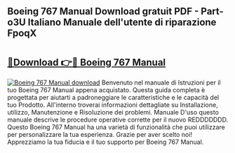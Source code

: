 ## Boeing 767 Manual Download gratuit PDF - Part-o3U Italiano Manuale dell'utente di riparazione FpoqX

# <h2><a href="http://dfh3sc.blite.top/?on=Boeing+767+Manual">🔗Download 👉🔴 Boeing 767 Manual</a></h2>

[![Boeing 767 Manual download](https://i.imgur.com/lujVjoI.png)](http://dfh3sc.blite.top/?on=Boeing+767+Manual)
Benvenuto nel manuale di Istruzioni per il tuo Boeing 767 Manual appena acquistato. Questa guida completa è progettata per aiutarti a padroneggiare le caratteristiche e le capacità del tuo Prodotto. All'interno troverai informazioni dettagliate su Installazione, utilizzo, Manutenzione e Risoluzione dei problemi. Manuale D'uso questo manuale descrive le procedure operative corrette per il nuovo REDDDDDDD. Questo Boeing 767 Manual ha una varietà di funzionalità che puoi utilizzare per personalizzare la tua esperienza. Grazie per aver scelto noi! Apprezziamo la tua fiducia e il tuo supporto per Boeing 767 Manual.
